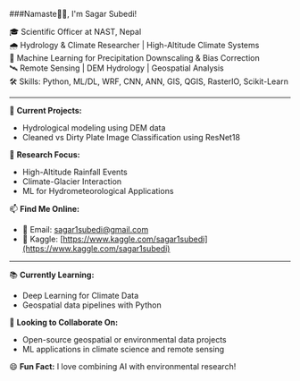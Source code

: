 ###Namaste🙏🏻, I'm Sagar Subedi!

🎓 Scientific Officer at NAST, Nepal  
🌧️ Hydrology & Climate Researcher | High-Altitude Climate Systems  
🧠 Machine Learning for Precipitation Downscaling & Bias Correction  
🛰️ Remote Sensing | DEM Hydrology | Geospatial Analysis  
🛠️ Skills: Python, ML/DL, WRF, CNN, ANN, GIS, QGIS, RasterIO, Scikit-Learn  

---

🔭 **Current Projects:**
- Hydrological modeling using DEM data
- Cleaned vs Dirty Plate Image Classification using ResNet18

📌 **Research Focus:**
- High-Altitude Rainfall Events
- Climate-Glacier Interaction
- ML for Hydrometeorological Applications

📫 **Find Me Online:**
- 📧 Email: [sagar1subedi@gmail.com](mailto:sagar1subedi@gmail.com)
- 🔗 Kaggle: [https://www.kaggle.com/sagar1subedi](https://www.kaggle.com/sagar1subedi)

---

📚 **Currently Learning:**
- Deep Learning for Climate Data
- Geospatial data pipelines with Python

🚀 **Looking to Collaborate On:**
- Open-source geospatial or environmental data projects
- ML applications in climate science and remote sensing

😄 **Fun Fact:** I love combining AI with environmental research!

